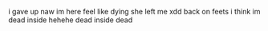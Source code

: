 i gave up
naw im here 
feel like dying 
she left me xdd
back on feets
i think im dead inside hehehe
dead inside
dead 
